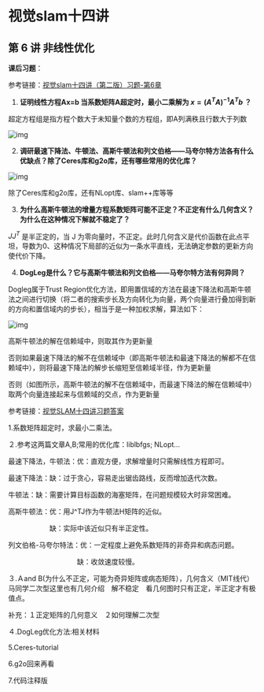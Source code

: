 # 视觉slam十四讲



## 第 6 讲 非线性优化

**课后习题**：

参考链接：[视觉slam十四讲（第二版）习题-第6章](https://zhuanlan.zhihu.com/p/347762624)

1. **证明线性方程Ax=b 当系数矩阵A超定时，最小二乘解为 $x=(A^TA)^{−1}A^Tb$ ？**

超定方程组是指方程个数大于未知量个数的方程组，即A列满秩且行数大于列数

![img](https://pic2.zhimg.com/80/v2-6a6f19cf9f105d5e2edae80e322679e1_720w.jpg)



2. **调研最速下降法、牛顿法、高斯牛顿法和列文伯格——马夸尔特方法各有什么优缺点？除了Ceres库和g2o库，还有哪些常用的优化库？**

![img](https://pic1.zhimg.com/80/v2-3032bc51403c0affaa9529dbb1906544_720w.jpg)

除了Ceres库和g2o库，还有NLopt库、slam++库等等

3. **为什么高斯牛顿法的增量方程系数矩阵可能不正定？不正定有什么几何含义？为什么在这种情况下解就不稳定了？**

$JJ^T$ 是半正定的，当 J 为零向量时，不正定。此时几何含义是代价函数在此点平坦，导数为0、这种情况下局部的近似为一条水平直线，无法确定参数的更新方向使代价下降。

4. **DogLeg是什么？它与高斯牛顿法和列文伯格——马夸尔特方法有何异同？**

Dogleg属于Trust Region优化方法，即用置信域的方法在最速下降法和高斯牛顿法之间进行切换（将二者的搜索步长及方向转化为向量，两个向量进行叠加得到新的方向和置信域内的步长），相当于是一种加权求解，算法如下：

![img](https://pic3.zhimg.com/80/v2-ab99b56d956baf1082e0d9f540c4b68a_720w.jpg)

高斯牛顿法的解在信赖域中，则取其作为更新量

否则如果最速下降法的解不在信赖域中（即高斯牛顿法和最速下降法的解都不在信赖域中），则将最速下降法的解步长缩短至信赖域半径，作为更新量

否则（如图所示，高斯牛顿法的解不在信赖域中，而最速下降法的解在信赖域中）取两个向量连接起来与信赖域的交点，作为更新量

参考链接：[视觉SLAM十四讲习题答案](https://blog.csdn.net/jiahao62/article/details/80655542?ops_request_misc=%257B%2522request%255Fid%2522%253A%2522166234476216782248589451%2522%252C%2522scm%2522%253A%252220140713.130102334..%2522%257D&request_id=166234476216782248589451&biz_id=0&utm_medium=distribute.pc_search_result.none-task-blog-2~blog~baidu_landing_v2~default-4-80655542-null-null.nonecase&utm_term=%E8%A7%86%E8%A7%89slam%E5%8D%81%E5%9B%9B%E8%AE%B2%E4%B9%A0%E9%A2%98&spm=1018.2226.3001.4450)

1.系数矩阵超定时，求最小二乘法。

２.参考这两篇文章A,B;常用的优化库：liblbfgs; NLopt...

最速下降法，牛顿法：优：直观方便，求解增量时只需解线性方程即可。

最速下降法：缺：过于贪心，容易走出锯齿路线，反而增加迭代次数。

牛顿法：缺：需要计算目标函数的海塞矩阵，在问题规模较大时非常困难。

高斯牛顿法：优：用J^TJ作为牛顿法H矩阵的近似。

　　　　　　缺：实际中该近似只有半正定性。

列文伯格-马夸尔特法：优：一定程度上避免系数矩阵的非奇异和病态问题。

　　　　　　　　　　缺：收敛速度较慢。

３.Ａand B(为什么不正定，可能为奇异矩阵或病态矩阵），几何含义（MIT线代）马同学二次型这里也有几何介绍　解不稳定　看几何图时只有正定，半正定才有极值点。

补充：１正定矩阵的几何意义　２如何理解二次型

４.DogLeg优化方法:相关材料

5.Ceres-tutorial

6.g2o回来再看

7.代码注释版
